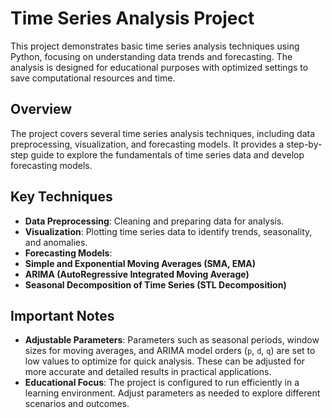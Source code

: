 # Time Series Analysis Project

This project demonstrates basic time series analysis techniques using Python, focusing on understanding data trends and forecasting. The analysis is designed for educational purposes with optimized settings to save computational resources and time.

## Overview

The project covers several time series analysis techniques, including data preprocessing, visualization, and forecasting models. It provides a step-by-step guide to explore the fundamentals of time series data and develop forecasting models.

## Key Techniques

- **Data Preprocessing**: Cleaning and preparing data for analysis.
- **Visualization**: Plotting time series data to identify trends, seasonality, and anomalies.
- **Forecasting Models**:
- **Simple and Exponential Moving Averages (SMA, EMA)**
- **ARIMA (AutoRegressive Integrated Moving Average)**
- **Seasonal Decomposition of Time Series (STL Decomposition)**

## Important Notes

- **Adjustable Parameters**: Parameters such as seasonal periods, window sizes for moving averages, and ARIMA model orders (`p`, `d`, `q`) are set to low values to optimize for quick analysis. These can be adjusted for more accurate and detailed results in practical applications.
- **Educational Focus**: The project is configured to run efficiently in a learning environment. Adjust parameters as needed to explore different scenarios and outcomes.
